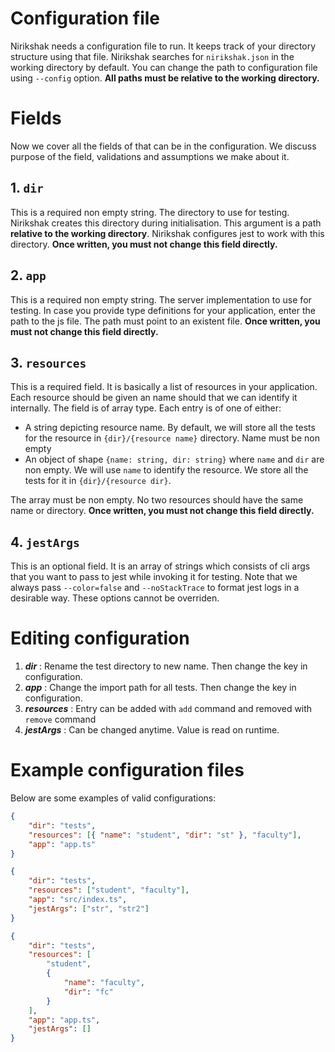 # Configuration file

Nirikshak needs a configuration file to run. It keeps track of your directory structure using that file. Nirikshak searches for `nirikshak.json` in the working directory by default. You can change the path to configuration file using `--config` option. **All paths must be relative to the working directory.**

# Fields

Now we cover all the fields of that can be in the configuration. We discuss purpose of the field, validations and assumptions we make about it.

## 1. `dir`

This is a required non empty string. The directory to use for testing. Nirikshak creates this directory during initialisation. This argument is a path **relative to the working directory**. Nirikshak configures jest to work with this directory. **Once written, you must not change this field directly.**

## 2. `app`

This is a required non empty string. The server implementation to use for testing. In case you provide type definitions for your application, enter the path to the js file. The path must point to an existent file. **Once written, you must not change this field directly.**

## 3. `resources`

This is a required field. It is basically a list of resources in your application. Each resource should be given an name should that we can identify it internally. The field is of array type. Each entry is of one of either:

-   A string depicting resource name. By default, we will store all the tests for the resource in `{dir}/{resource name}` directory. Name must be non empty
-   An object of shape `{name: string, dir: string}` where `name` and `dir` are non empty. We will use `name` to identify the resource. We store all the tests for it in `{dir}/{resource dir}`.

The array must be non empty. No two resources should have the same name or directory. **Once written, you must not change this field directly.**

## 4. `jestArgs`

This is an optional field. It is an array of strings which consists of cli args that you want to pass to jest while invoking it for testing. Note that we always pass `--color=false` and `--noStackTrace` to format jest logs in a desirable way. These options cannot be overriden.

# Editing configuration

1. **_dir_** : Rename the test directory to new name. Then change the key in configuration.
2. **_app_** : Change the import path for all tests. Then change the key in configuration.
3. **_resources_** : Entry can be added with `add` command and removed with `remove` command
4. **_jestArgs_** : Can be changed anytime. Value is read on runtime.

# Example configuration files

Below are some examples of valid configurations:

```json
{
    "dir": "tests",
    "resources": [{ "name": "student", "dir": "st" }, "faculty"],
    "app": "app.ts"
}
```

```json
{
    "dir": "tests",
    "resources": ["student", "faculty"],
    "app": "src/index.ts",
    "jestArgs": ["str", "str2"]
}
```

```json
{
    "dir": "tests",
    "resources": [
        "student",
        {
            "name": "faculty",
            "dir": "fc"
        }
    ],
    "app": "app.ts",
    "jestArgs": []
}
```
